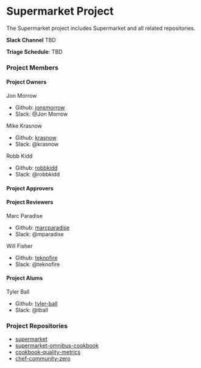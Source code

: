 # Supermarket Project

The Supermarket project includes Supermarket and all related repositories.

**Slack Channel** TBD

**Triage Schedule**: TBD

### Project Members

#### Project Owners

Jon Morrow
  - Github: [jonsmorrow](https://github.com/jonsmorrow)
  - Slack: @Jon Morrow

Mike Krasnow
  - Github: [krasnow](https://github.com/krasnow)
  - Slack: @krasnow

Robb Kidd
  - Github: [robbkidd](https://github.com/robbkidd)
  - Slack: @robbkidd

#### Project Approvers

#### Project Reviewers

Marc Paradise
  - Github: [marcparadise](https://github.com/marcparadise)
  - Slack: @mparadise

Will Fisher
  - Github: [teknofire](https://github.com/teknofire)
  - Slack: @teknofire

#### Project Alums

Tyler Ball
  - Github: [tyler-ball](https://github.com/tyler-ball)
  - Slack: @tball

### Project Repositories

- [supermarket](https://github.com/chef/supermarket)
- [supermarket-omnibus-cookbook](https://github.com/chef-cookbooks/supermarket-omnibus-cookbook)
- [cookbook-quality-metrics](https://github.com/chef-cookbooks/cookbook-quality-metrics)
- [chef-community-zero](https://github.com/chef/chef-community-zero)
